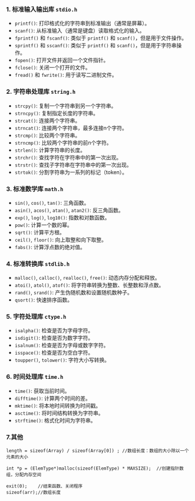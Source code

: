 ### 1. 标准输入输出库 `stdio.h`

- `printf()`: 打印格式化的字符串到标准输出（通常是屏幕）。
- `scanf()`: 从标准输入（通常是键盘）读取格式化的输入。
- `fprintf()` 和 `fscanf()`: 类似于 `printf()` 和 `scanf()`，但是用于文件操作。
- `sprintf()` 和 `sscanf()`: 类似于 `printf()` 和 `scanf()`，但是用于字符串操作。
- `fopen()`: 打开文件并返回一个文件指针。
- `fclose()`: 关闭一个打开的文件。
- `fread()` 和 `fwrite()`: 用于读写二进制文件。

### 2. 字符串处理库 `string.h`

- `strcpy()`: 复制一个字符串到另一个字符串。
- `strncpy()`: 复制指定长度的字符串。
- `strcat()`: 连接两个字符串。
- `strncat()`: 连接两个字符串，最多连接n个字符。
- `strcmp()`: 比较两个字符串。
- `strncmp()`: 比较两个字符串的前n个字符。
- `strlen()`: 计算字符串的长度。
- `strchr()`: 查找字符在字符串中的第一次出现。
- `strstr()`: 查找子字符串在字符串中的第一次出现。
- `strtok()`: 分割字符串为一系列的标记（token）。

### 3. 标准数学库 `math.h`

- `sin()`, `cos()`, `tan()`: 三角函数。
- `asin()`, `acos()`, `atan()`, `atan2()`: 反三角函数。
- `exp()`, `log()`, `log10()`: 指数和对数函数。
- `pow()`: 计算一个数的幂。
- `sqrt()`: 计算平方根。
- `ceil()`, `floor()`: 向上取整和向下取整。
- `fabs()`: 计算浮点数的绝对值。

### 4. 标准转换库 `stdlib.h`

- `malloc()`, `calloc()`, `realloc()`, `free()`: 动态内存分配和释放。
- `atoi()`, `atol()`, `atof()`: 将字符串转换为整数、长整数和浮点数。
- `rand()`, `srand()`: 产生伪随机数和设置随机数种子。
- `qsort()`: 快速排序函数。

### 5. 字符处理库 `ctype.h`

- `isalpha()`: 检查是否为字母字符。
- `isdigit()`: 检查是否为数字字符。
- `isalnum()`: 检查是否为字母或数字字符。
- `isspace()`: 检查是否为空白字符。
- `toupper()`, `tolower()`: 字符大小写转换。

### 6. 时间处理库 `time.h`

- `time()`: 获取当前时间。
- `difftime()`: 计算两个时间的差。
- `mktime()`: 将本地时间转换为时间戳。
- `asctime()`: 将时间结构转换为字符串。
- `strftime()`: 格式化时间为字符串。

### 7.其他

```
length = sizeof(Array) / sizeof(Array[0]) ; //数组长度：数组的大小除以一个元素的大小

int *p = (ElemType*)malloc(sizeof(ElemType) * MAXSIZE);  //创建指针数组，分配内存空间

exit(0);    //结束函数、关闭程序
sizeof(arr);//数组长度
```

